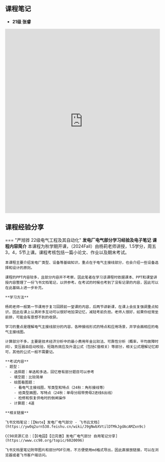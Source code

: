 ## 课程笔记

* **21级 张睿** 

<iframe src="http://file.eestudy-place.com/files/files/专业选修课/电气工程及其自动化/发电厂电气系统/张睿发电厂知识点总结.pdf" width="100%" height="600px" style="border: none;">
This browser does not support PDFs
</iframe>

## 课程经验分享


=== "严旭铧 22级电气工程及其自动化"
    **发电厂电气部分学习经验及电子笔记**
    **课程内容简介**
    本课程为秋学期开课，（2024Fall）由杨莉老师讲授，1.5学分，周五3，4，5节上课。课程考核包括一篇小论文、作业以及期末考试。

    本课程主要介绍发电厂类型、设备等基础知识，重点在于电气主接线部分，也会介绍一些设备选择和设计的原则。

    课程的PPT内容较多，且部分内容并不考察，因此笔者在学习该课程时依据课本、PPT和课堂讲授内容整理了一份飞书文档笔记，以供参考。在考试的时候也考到了没有记录的内容，因此可以在此基础上进一步补充。

    **学习方法**

    杨莉老师一般第一节课用于复习回顾前一堂课的内容，后两节讲新课，在课上会反复强调重点知识，因此在课上认真听多互动可以很好地加深记忆，减轻考前负担。老师人很好，如果你经常坐前排，可能会有意想不到的收获。

    学习的重点是理解电气主接线部分的内容，各种接线形式的特点和应用场景，并学会画相应的电气主接线图。

    计算部分不多，主要是技术经济分析中的最小费用年金比较法、可靠性分析（概率，平均故障时间），变压器自启动校验，短路热效应及升温公式（包括C值相关）等部分，相关公式理解记忆即可，其他的公式一般不需要记。

    **考试内容**
    - 题型：
      - 选择题：单选和多选，回忆卷有部分题目可以参考
      - 填空题：比较简单
      - 绘图看图题： 
        - 看电气主接线图，写类型和特点（24秋：角形接线等）
        - 给类型画图，写特点（24秋：单母分段带旁母2进线6出线）
        - 检修和恢复供电时的倒闸操作
      - 计算题：4道

    **相关链接**
    
    飞书文档笔记：[【Note】发电厂电气部分 - 飞书云文档](https://yw0q2urn538.feishu.cn/wiki/J9gNwbXVtilDTMkJgdAcAMZxn9c)

    CC98资源汇总：[【E电园】【已完善】发电厂电气部分 自用笔记分享](https://www.cc98.org/topic/6020096)

    飞书文档里笔记附带图片和部分PDF引用，不方便使用md格式导出，因此直接放链接，可以在浏览器或者飞书客户端访问。 